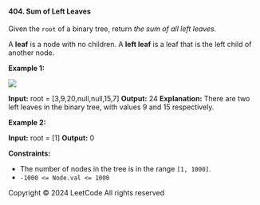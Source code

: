 #### 404\. Sum of Left Leaves

Given the `root` of a binary tree, return _the sum of all left leaves._

A **leaf** is a node with no children. A **left leaf** is a leaf that is the left child of another node.

**Example 1:**

![](https://assets.leetcode.com/uploads/2021/04/08/leftsum-tree.jpg)

**Input:** root = \[3,9,20,null,null,15,7\]
**Output:** 24
**Explanation:** There are two left leaves in the binary tree, with values 9 and 15 respectively.

**Example 2:**

**Input:** root = \[1\]
**Output:** 0

**Constraints:**

*   The number of nodes in the tree is in the range `[1, 1000]`.
*   `-1000 <= Node.val <= 1000`

Copyright ©️ 2024 LeetCode All rights reserved